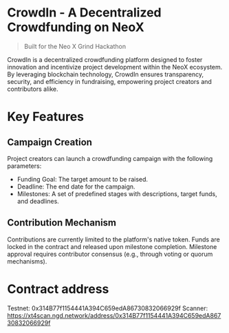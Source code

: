 # CrowdIn - A Decentralized Crowdfunding on NeoX
> Built for the Neo X Grind Hackathon

CrowdIn is a decentralized crowdfunding platform designed to foster innovation and incentivize project development within the NeoX ecosystem. By leveraging blockchain technology, CrowdIn ensures transparency, security, and efficiency in fundraising, empowering project creators and contributors alike.


# Key Features

## Campaign Creation

Project creators can launch a crowdfunding campaign with the following parameters:

- Funding Goal: The target amount to be raised.
- Deadline: The end date for the campaign.
- Milestones: A set of predefined stages with descriptions, target funds, and deadlines.

## Contribution Mechanism

Contributions are currently limited to the platform's native token. Funds are locked in the contract and released upon milestone completion. Milestone approval requires contributor consensus (e.g., through voting or quorum mechanisms).

# Contract address

Testnet: 0x314B77f1154441A394C659edA86730832066929f
Scanner: https://xt4scan.ngd.network/address/0x314B77f1154441A394C659edA86730832066929f